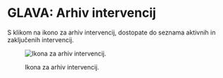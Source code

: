 # GLAVA: Arhiv intervencij

S klikom na ikono za arhiv intervencij, dostopate do seznama aktivnih in zaključenih intervencij.

<figure><img src="https://navodila.ignis112.si/Q5E1QGkSmgFL9ayRGZhZ/~gitbook/image?url=https%3A%2F%2F1144351825-files.gitbook.io%2F%7E%2Ffiles%2Fv0%2Fb%2Fgitbook-legacy-files%2Fo%2Fassets%252F-MX2pnuWceN2b3jR2bIP%252F-MXfO5KF6vr904XyT46z%252F-MXfPm-rs7JbAuwVCItg%252Farhiv_intervencij.PNG%3Falt%3Dmedia%26token%3D9ac3ceed-799a-4a54-9e46-3081e577c464&#x26;width=768&#x26;dpr=4&#x26;quality=100&#x26;sign=70556c17&#x26;sv=2" alt="  Ikona za arhiv intervencij."><figcaption><p>  Ikona za arhiv intervencij.</p></figcaption></figure>

